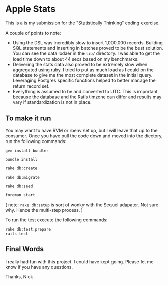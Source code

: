 # Apple Stats

This is a is my submission for the "Statistically Thinking" coding exercise.

A couple of points to note:

* Using the DSL was incredibly slow to insert 1,000,000 records. Building SQL statements and inserting in batches proved to be the best solution. You can see the data lodaer in the `lib/` directory. I was able to get the load time down to about 44 secs based on my benchmarks.
* Delivering the stats data also proved to be extremely slow when aggregated using ruby. I tried to put as much load as I could on the database to give me the most complete dataset in the initial query. Leveraging Postgres specific functions helped to better manage the return record set.
* Everything is assumed to be and converted to UTC. This is important because the database and the Rails timzone can differ and results may vary if standardization is not in place.

## To make it run

You may want to have RVM or rbenv set up, but I will leave that up to the consumer. Once you have pull the code down and moved into the diectory, run the following commands:

```
gem install bundler

bundle install

rake db:create

rake db:migrate

rake db:seed

foreman start
```
( note: `rake db:setup` is sort of wonky with the Sequel adapater. Not sure why. Hence the multi-step process. )

To run the test execute the following commands:

```
rake db:test:prepare
rails test
```

## Final Words

I really had fun with this project. I could have kept going. Please let me know if you have any questions.

Thanks,
Nick